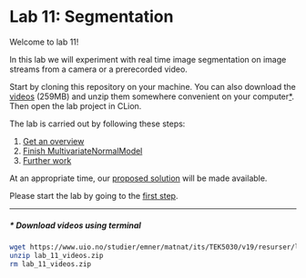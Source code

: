 # Lab 11: Segmentation

Welcome to lab 11!

In this lab we will experiment with real time image segmentation on image streams from a camera or a prerecorded video.

Start by cloning this repository on your machine.
You can also download the [videos](https://www.uio.no/studier/emner/matnat/its/TEK5030/v19/resurser/lab_11_videos.zip)
(259MB) and unzip them somewhere convenient on your computer[&ast;](#terminal).
Then open the lab project in CLion.

The lab is carried out by following these steps:

1. [Get an overview](lab-guide/1-get-an-overview.md)
2. [Finish MultivariateNormalModel](lab-guide/2-finish-multivariate-normal-model.md)
4. [Further work](lab-guide/3-further-work.md)

At an appropriate time, our [proposed solution](https://github.uio.no/tek5030/lab_11_solution) will be made available.

Please start the lab by going to the [first step](lab-guide/1-get-an-overview.md).

---

##### &ast; Download videos using terminal
<a name="terminal"></a>
```bash
wget https://www.uio.no/studier/emner/matnat/its/TEK5030/v19/resurser/lab_11_videos.zip
unzip lab_11_videos.zip
rm lab_11_videos.zip
```